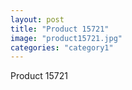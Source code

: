 ```yaml
---
layout: post
title: "Product 15721"
image: "product15721.jpg"
categories: "category1"
---
```

Product 15721
